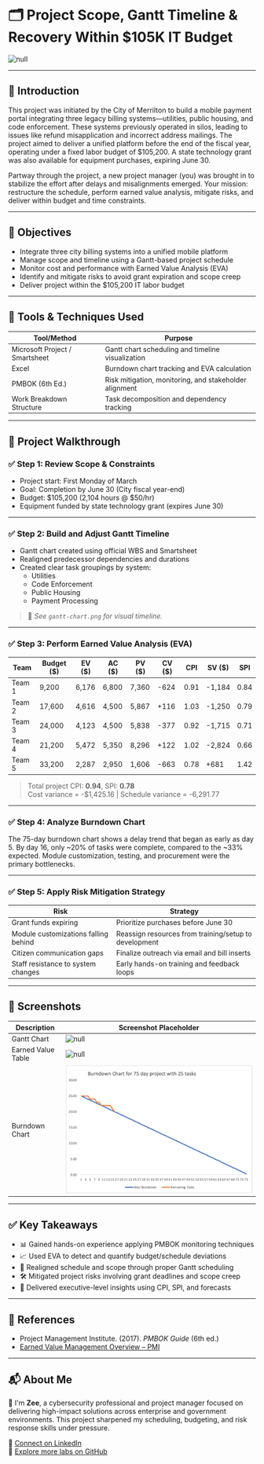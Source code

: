 # 🗂️ Project Scope, Gantt Timeline & Recovery Within $105K IT Budget

![null](gantt-chart.png) <!-- Replace with actual image path -->

---

## 📘 Introduction

This project was initiated by the City of Merrilton to build a mobile payment portal integrating three legacy billing systems—utilities, public housing, and code enforcement. These systems previously operated in silos, leading to issues like refund misapplication and incorrect address mailings. The project aimed to deliver a unified platform before the end of the fiscal year, operating under a fixed labor budget of $105,200. A state technology grant was also available for equipment purchases, expiring June 30.

Partway through the project, a new project manager (you) was brought in to stabilize the effort after delays and misalignments emerged. Your mission: restructure the schedule, perform earned value analysis, mitigate risks, and deliver within budget and time constraints.

---

## 🎯 Objectives

- Integrate three city billing systems into a unified mobile platform
- Manage scope and timeline using a Gantt-based project schedule
- Monitor cost and performance with Earned Value Analysis (EVA)
- Identify and mitigate risks to avoid grant expiration and scope creep
- Deliver project within the $105,200 IT labor budget

---

## 🧰 Tools & Techniques Used

| Tool/Method                  | Purpose                                                |
|-----------------------------|--------------------------------------------------------|
| Microsoft Project / Smartsheet | Gantt chart scheduling and timeline visualization     |
| Excel                       | Burndown chart tracking and EVA calculation            |
| PMBOK (6th Ed.)             | Risk mitigation, monitoring, and stakeholder alignment |
| Work Breakdown Structure    | Task decomposition and dependency tracking             |

---

## 🧪 Project Walkthrough

### ✅ Step 1: Review Scope & Constraints

- Project start: First Monday of March  
- Goal: Completion by June 30 (City fiscal year-end)  
- Budget: $105,200 (2,104 hours @ $50/hr)  
- Equipment funded by state technology grant (expires June 30)

---

### ✅ Step 2: Build and Adjust Gantt Timeline

- Gantt chart created using official WBS and Smartsheet
- Realigned predecessor dependencies and durations
- Created clear task groupings by system:
  - Utilities
  - Code Enforcement
  - Public Housing
  - Payment Processing

> 📎 *See `gantt-chart.png` for visual timeline.*

---

### ✅ Step 3: Perform Earned Value Analysis (EVA)

| Team      | Budget ($) | EV ($) | AC ($) | PV ($) | CV ($) | CPI | SV ($) | SPI |
|-----------|------------|--------|--------|--------|--------|-----|--------|-----|
| Team 1    | 9,200      | 6,176  | 6,800  | 7,360  | -624   | 0.91| -1,184 | 0.84|
| Team 2    | 17,600     | 4,616  | 4,500  | 5,867  | +116   | 1.03| -1,250 | 0.79|
| Team 3    | 24,000     | 4,123  | 4,500  | 5,838  | -377   | 0.92| -1,715 | 0.71|
| Team 4    | 21,200     | 5,472  | 5,350  | 8,296  | +122   | 1.02| -2,824 | 0.66|
| Team 5    | 33,200     | 2,287  | 2,950  | 1,606  | -663   | 0.78| +681   | 1.42|

> Total project CPI: **0.94**, SPI: **0.78**  
> Cost variance = -$1,425.16 | Schedule variance = -6,291.77

---

### ✅ Step 4: Analyze Burndown Chart

The 75-day burndown chart shows a delay trend that began as early as day 5. By day 16, only ~20% of tasks were complete, compared to the ~33% expected. Module customization, testing, and procurement were the primary bottlenecks.

---

### ✅ Step 5: Apply Risk Mitigation Strategy

| Risk                                     | Strategy                                                  |
|------------------------------------------|-----------------------------------------------------------|
| Grant funds expiring                     | Prioritize purchases before June 30                       |
| Module customizations falling behind     | Reassign resources from training/setup to development     |
| Citizen communication gaps               | Finalize outreach via email and bill inserts              |
| Staff resistance to system changes       | Early hands-on training and feedback loops                |

---

## 📸 Screenshots

| Description               | Screenshot Placeholder            |
|---------------------------|-----------------------------------|
| Gantt Chart               | ![null](gantt-chart.png)          |
| Earned Value Table        | ![null](earned-value.png)         |
| Burndown Chart            | ![null](burndown-chart.png)       |

---

## ✅ Key Takeaways

- 📊 Gained hands-on experience applying PMBOK monitoring techniques  
- 📈 Used EVA to detect and quantify budget/schedule deviations  
- 🔁 Realigned schedule and scope through proper Gantt scheduling  
- 🛠️ Mitigated project risks involving grant deadlines and scope creep  
- 🧭 Delivered executive-level insights using CPI, SPI, and forecasts

---

## 📎 References

- Project Management Institute. (2017). *PMBOK Guide* (6th ed.)  
- [Earned Value Management Overview – PMI](https://www.pmi.org/learning/library/earned-value-management-overview-8267)

---

## 📬 About Me

👋 I'm **Zee**, a cybersecurity professional and project manager focused on delivering high-impact solutions across enterprise and government environments. This project sharpened my scheduling, budgeting, and risk response skills under pressure.

🔗 [Connect on LinkedIn](https://www.linkedin.com/in/zee-williams)  
📂 [Explore more labs on GitHub](https://github.com/zeewilliams)
